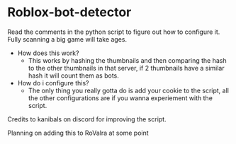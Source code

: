 # Roblox-bot-detector
Read the comments in the python script to figure out how to configure it.\
Fully scanning a big game will take ages.

- How does this work?
  - This works by hashing the thumbnails and then comparing the hash to the other thumbnails in that server, if 2 thumbnails have a similar hash it will count them as bots.
- How do i configure this?
  - The only thing you really gotta do is add your cookie to the script, all the other configurations are if you wanna experiement with the script.

Credits to kanibals on discord for improving the script.

Planning on adding this to RoValra at some point
